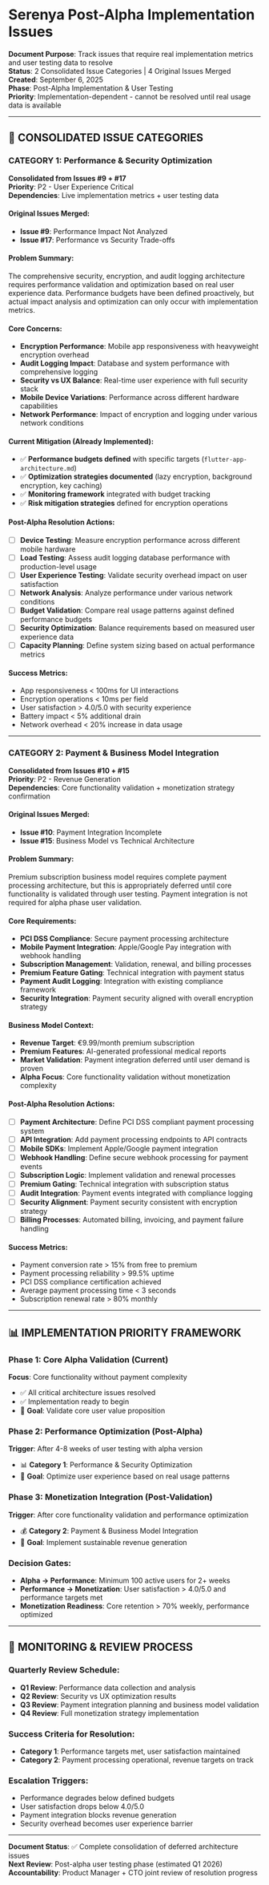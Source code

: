 # Serenya Post-Alpha Implementation Issues

**Document Purpose**: Track issues that require real implementation metrics and user testing data to resolve  
**Status**: 2 Consolidated Issue Categories | 4 Original Issues Merged  
**Created**: September 6, 2025  
**Phase**: Post-Alpha Implementation & User Testing  
**Priority**: Implementation-dependent - cannot be resolved until real usage data is available

---

## 🎯 **CONSOLIDATED ISSUE CATEGORIES**

### **CATEGORY 1: Performance & Security Optimization** 
**Consolidated from Issues #9 + #17**  
**Priority**: P2 - User Experience Critical  
**Dependencies**: Live implementation metrics + user testing data

#### **Original Issues Merged:**
- **Issue #9**: Performance Impact Not Analyzed
- **Issue #17**: Performance vs Security Trade-offs

#### **Problem Summary:**
The comprehensive security, encryption, and audit logging architecture requires performance validation and optimization based on real user experience data. Performance budgets have been defined proactively, but actual impact analysis and optimization can only occur with implementation metrics.

#### **Core Concerns:**
- **Encryption Performance**: Mobile app responsiveness with heavyweight encryption overhead
- **Audit Logging Impact**: Database and system performance with comprehensive logging  
- **Security vs UX Balance**: Real-time user experience with full security stack
- **Mobile Device Variations**: Performance across different hardware capabilities
- **Network Performance**: Impact of encryption and logging under various network conditions

#### **Current Mitigation (Already Implemented):**
- ✅ **Performance budgets defined** with specific targets (`flutter-app-architecture.md`)
- ✅ **Optimization strategies documented** (lazy encryption, background encryption, key caching)
- ✅ **Monitoring framework** integrated with budget tracking
- ✅ **Risk mitigation strategies** defined for encryption operations

#### **Post-Alpha Resolution Actions:**
- [ ] **Device Testing**: Measure encryption performance across different mobile hardware
- [ ] **Load Testing**: Assess audit logging database performance with production-level usage
- [ ] **User Experience Testing**: Validate security overhead impact on user satisfaction
- [ ] **Network Analysis**: Analyze performance under various network conditions
- [ ] **Budget Validation**: Compare real usage patterns against defined performance budgets
- [ ] **Security Optimization**: Balance requirements based on measured user experience data
- [ ] **Capacity Planning**: Define system sizing based on actual performance metrics

#### **Success Metrics:**
- App responsiveness < 100ms for UI interactions
- Encryption operations < 10ms per field
- User satisfaction > 4.0/5.0 with security experience
- Battery impact < 5% additional drain
- Network overhead < 20% increase in data usage

---

### **CATEGORY 2: Payment & Business Model Integration**
**Consolidated from Issues #10 + #15**  
**Priority**: P2 - Revenue Generation  
**Dependencies**: Core functionality validation + monetization strategy confirmation

#### **Original Issues Merged:**
- **Issue #10**: Payment Integration Incomplete  
- **Issue #15**: Business Model vs Technical Architecture

#### **Problem Summary:**
Premium subscription business model requires complete payment processing architecture, but this is appropriately deferred until core functionality is validated through user testing. Payment integration is not required for alpha phase user validation.

#### **Core Requirements:**
- **PCI DSS Compliance**: Secure payment processing architecture
- **Mobile Payment Integration**: Apple/Google Pay integration with webhook handling
- **Subscription Management**: Validation, renewal, and billing processes
- **Premium Feature Gating**: Technical integration with payment status
- **Payment Audit Logging**: Integration with existing compliance framework
- **Security Integration**: Payment security aligned with overall encryption strategy

#### **Business Model Context:**
- **Revenue Target**: €9.99/month premium subscription
- **Premium Features**: AI-generated professional medical reports
- **Market Validation**: Payment integration deferred until user demand is proven
- **Alpha Focus**: Core functionality validation without monetization complexity

#### **Post-Alpha Resolution Actions:**
- [ ] **Payment Architecture**: Define PCI DSS compliant payment processing system
- [ ] **API Integration**: Add payment processing endpoints to API contracts
- [ ] **Mobile SDKs**: Implement Apple/Google payment integration
- [ ] **Webhook Handling**: Define secure webhook processing for payment events
- [ ] **Subscription Logic**: Implement validation and renewal processes
- [ ] **Premium Gating**: Technical integration with subscription status
- [ ] **Audit Integration**: Payment events integrated with compliance logging
- [ ] **Security Alignment**: Payment security consistent with encryption strategy
- [ ] **Billing Processes**: Automated billing, invoicing, and payment failure handling

#### **Success Metrics:**
- Payment conversion rate > 15% from free to premium
- Payment processing reliability > 99.5% uptime
- PCI DSS compliance certification achieved
- Average payment processing time < 3 seconds
- Subscription renewal rate > 80% monthly

---

## 📊 **IMPLEMENTATION PRIORITY FRAMEWORK**

### **Phase 1: Core Alpha Validation (Current)**
**Focus**: Core functionality without payment complexity
- ✅ All critical architecture issues resolved
- ✅ Implementation ready to begin
- 🎯 **Goal**: Validate core user value proposition

### **Phase 2: Performance Optimization (Post-Alpha)**
**Trigger**: After 4-8 weeks of user testing with alpha version
- 📊 **Category 1**: Performance & Security Optimization
- 🎯 **Goal**: Optimize user experience based on real usage patterns

### **Phase 3: Monetization Integration (Post-Validation)**
**Trigger**: After core functionality validation and performance optimization
- 💰 **Category 2**: Payment & Business Model Integration  
- 🎯 **Goal**: Implement sustainable revenue generation

### **Decision Gates:**
- **Alpha → Performance**: Minimum 100 active users for 2+ weeks
- **Performance → Monetization**: User satisfaction > 4.0/5.0 and performance targets met
- **Monetization Readiness**: Core retention > 70% weekly, performance optimized

---

## 🔄 **MONITORING & REVIEW PROCESS**

### **Quarterly Review Schedule:**
- **Q1 Review**: Performance data collection and analysis
- **Q2 Review**: Security vs UX optimization results  
- **Q3 Review**: Payment integration planning and business model validation
- **Q4 Review**: Full monetization strategy implementation

### **Success Criteria for Resolution:**
- **Category 1**: Performance targets met, user satisfaction maintained
- **Category 2**: Payment processing operational, revenue targets on track

### **Escalation Triggers:**
- Performance degrades below defined budgets
- User satisfaction drops below 4.0/5.0
- Payment integration blocks revenue generation
- Security overhead becomes user experience barrier

---

**Document Status**: ✅ Complete consolidation of deferred architecture issues  
**Next Review**: Post-alpha user testing phase (estimated Q1 2026)  
**Accountability**: Product Manager + CTO joint review of resolution progress